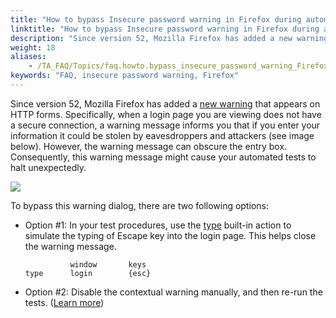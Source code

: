 ```yaml
--- 
title: "How to bypass Insecure password warning in Firefox during automation testing?"
linktitle: "How to bypass Insecure password warning in Firefox during automation testing?"
description: "Since version 52, Mozilla Firefox has added a new warning that appears on HTTP forms. Specifically, when a login page you are viewing does not have a secure connection, a warning message informs you ..."
weight: 18
aliases: 
    - /TA_FAQ/Topics/faq.howto.bypass_insecure_password_warning_Firefox.html
keywords: "FAQ, insecure password warning, Firefox"
---
```


Since version 52, Mozilla Firefox has added a [new warning](https://support.mozilla.org/en-US/kb/insecure-password-warning-firefox) that appears on HTTP forms. Specifically, when a login page you are viewing does not have a secure connection, a warning message informs you that if you enter your information it could be stolen by eavesdroppers and attackers \(see image below\). However, the warning message can obscure the entry box. Consequently, this warning message might cause your automated tests to halt unexpectedly.

![](/images/TA_FAQ/Images/insecure_password_warning_FF.png)

To bypass this warning dialog, there are two following options:

-   Option \#1: In your test procedures, use the [type](/TA_Automation/Topics/bia_type.html) built-in action to simulate the typing of Escape key into the login page. This helps close the warning message.

    ```
              window       keys       
    type      login        {esc}
    ```

-   Option \#2: Disable the contextual warning manually, and then re-run the tests. \([Learn more](https://www.ghacks.net/2017/06/13/firefox-disable-this-connection-is-not-secure-warnings/)\)


